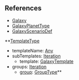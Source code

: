## References
  * [Galaxy](VanillaGalaxy.md)
  * [GalaxyPlanetType](VanillaGalaxyPlanetType.md)
  * [GalaxyScenarioDef](VanillaGalaxyScenarioDef.md)

**[TemplateType](VanillaTemplateType.md)
  * templateName: [Any](Any.md)
  * subTemplates: [Iteration](Iteration.md)
    * template: [GalaxyTemplate](GalaxyTemplate.md)
  * groups: [Iteration](Iteration.md)
    * [group](VanillaGroupType.md): [GroupType](GroupType.md)**

